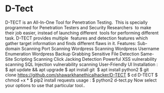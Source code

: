 # D-Tect
D-TECT is an All-In-One Tool for Penetration Testing.   This is specially programmed for Penetration Testers and Security Researchers   to make their job easier, instead of launching different   tools for performing different task. D-TECT provides multiple   features and detection features which gather target information  and finds different flaws in it.  Features:  Sub-domain Scanning  Port Scanning  Wordpress Scanning  Wordpress Username Enumeration  Wordpress Backup Grabbing  Sensitive File Detection  Same-Site Scripting Scanning  Click Jacking Detection  Powerful XSS vulnerability scanning  SQL Injection vulnerability scanning  User-Friendly UI  Installation :  $ apt update &amp;&amp; apt upgrade  $ apt install git   $ apt install python2  $ git clone https://github.com/shawarkhanethicalhacker/D-TECT  $ cd D-TECT  $ chmod +x *  $ pip2 install requests  usage :  $ python2 d-tect.py  Now select your options to use that particular tool..
